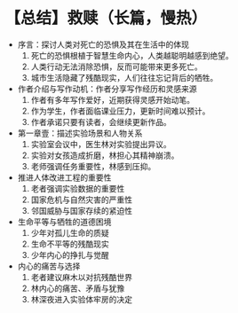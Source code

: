 # 【总结】救赎（长篇，慢热）

-   序言：探讨人类对死亡的恐惧及其在生活中的体现
    1.  死亡的恐惧根植于智慧生命内心，人类越聪明越感到绝望。
    2.  人类行动无法消除恐惧，反而可能带来更多死亡。
    3.  城市生活隐藏了残酷现实，人们往往忘记背后的牺牲。
-   作者介绍与写作动机：作者分享写作经历和灵感来源
    1.  作者有多年写作爱好，近期获得灵感开始动笔。
    2.  作为学生，作者面临课业压力，更新时间难以预计。
    3.  作者承诺只要有读者，会继续更新作品。
-   第一章壹：描述实验场景和人物关系
    1.  实验室会议中，医生林对实验提出异议。
    2.  实验对女孩造成折磨，林担心其精神崩溃。
    3.  老师强调任务重要性，林感到压抑。
-   推进人体改进工程的重要性
    1.  老者强调实验数据的重要性
    2.  国家危机与自然灾害的严重性
    3.  邻国威胁与国家存续的紧迫性
-   生命平等与牺牲的道德困境
    1.  少年对孤儿生命的质疑
    2.  生命不平等的残酷现实
    3.  少年内心的挣扎与觉醒
-   内心的痛苦与选择
    1.  老者建议麻木以对抗残酷世界
    2.  林内心的痛苦、矛盾与犹豫
    3.  林深夜进入实验体牢房的决定